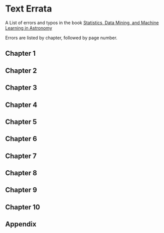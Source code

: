 # Text Errata

A List of errors and typos in the book
[Statistics, Data Mining, and Machine Learning in Astronomy](http://press.princeton.edu/titles/10159.html)

Errors are listed by chapter, followed by page number.

## Chapter 1



## Chapter 2



## Chapter 3



## Chapter 4



## Chapter 5



## Chapter 6



## Chapter 7



## Chapter 8



## Chapter 9



## Chapter 10



## Appendix